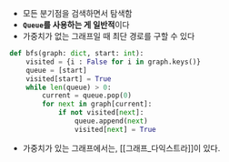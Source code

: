 - 모든 분기점을 검색하면서 탐색함
- **`Queue`를 사용하는 게 일반적**이다
- 가중치가 없는 그래프일 때 최단 경로를 구할 수 있다
```python
def bfs(graph: dict, start: int):
	visited = {i : False for i in graph.keys()}
	queue = [start]
	visited[start] = True
	while len(queue) > 0:
		current = queue.pop(0)
		for next in graph[current]:
			if not visited[next]:
				queue.append(next)
				visited[next] = True
```


- 가중치가 있는 그래프에서는, [[그래프_다익스트라]]이 있다.